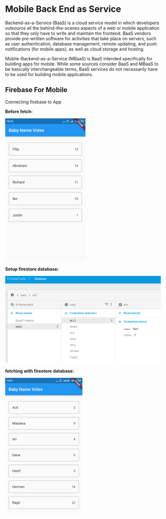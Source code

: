 # Mobile Back End as Service
Backend-as-a-Service (BaaS) is a cloud service model in which developers outsource all the behind-the-scenes aspects of a web or mobile application so that they only have to write and maintain the frontend. BaaS vendors provide pre-written software for activities that take place on servers, such as user authentication, database management, remote updating, and push notifications (for mobile apps), as well as cloud storage and hosting.

Mobile-Backend-as-a-Service (MBaaS) is BaaS intended specifically for building apps for mobile. While some sources consider BaaS and MBaaS to be basically interchangeable terms, BaaS services do not necessarily have to be used for building mobile applications.
## Firebase For Mobile
Connecting firebase to App

**Before fetch:**

<img src="images/before_fetch.png" width="260">

**Setup firestore database:**

<img src="images/database.png">

**fetching with firestore database:**

<img src="images/fetch.png" width="250">


